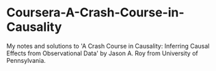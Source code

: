 # Coursera-A-Crash-Course-in-Causality
My notes and solutions to 'A Crash Course in Causality: Inferring Causal Effects from Observational Data' by Jason A. Roy from University of Pennsylvania.
